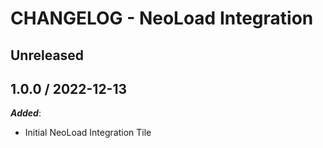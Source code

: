 # CHANGELOG - NeoLoad Integration

## Unreleased

## 1.0.0 / 2022-12-13

***Added***:

* Initial NeoLoad Integration Tile

